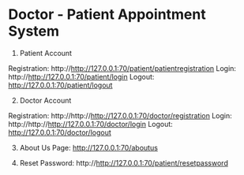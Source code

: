 # Doctor - Patient Appointment System

1. Patient Account

Registration: http://http://127.0.0.1:70/patient/patientregistration
Login: http://http://127.0.0.1:70/patient/login
Logout: http://127.0.0.1:70/patient/logout

2. Doctor Account

Registration: http://http://http://127.0.0.1:70/doctor/registration
Login: http://http://http://127.0.0.1:70/doctor/login
Logout: http://127.0.0.1:70/doctor/logout

3. About Us Page: http://127.0.0.1:70/aboutus

4. Reset Password: http://http://127.0.0.1:70/patient/resetpassword